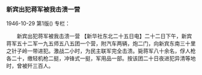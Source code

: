 ### 新宾出犯蒋军被我击溃一营

1946-10-29
第1版()
专栏：

　　新宾出犯蒋军被我击溃一营
    【新华社东北二十五日电】二十二日下午，新宾蒋军五十二军一九五师五八五团一个营，附汽车两辆，炮二门，向新宾东南三十里之针子岭一带进犯。激战二小时，为民主联军完全击溃。毙蒋军八十余名，俘人枪各二十，缴轻机枪二挺，冲锋式一挺，军用品一部。按该团二十日夜进犯异清等地时，曾被歼三百人。
